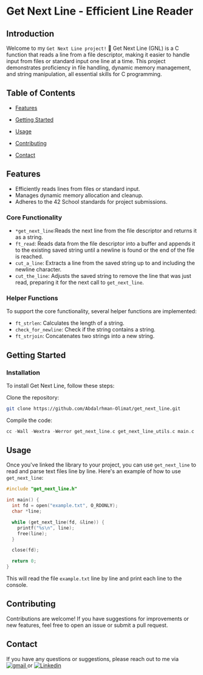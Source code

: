 # Get Next Line - Efficient Line Reader

## Introduction

Welcome to my `Get Next Line project!` 🚀 Get Next Line (GNL) is a C function that reads a line from a file descriptor, making it easier to handle input from files or standard input one line at a time. This project demonstrates proficiency in file handling, dynamic memory management, and string manipulation, all essential skills for C programming.

## Table of Contents

- [Features](#features)
- [Getting Started](#getting-started)
- [Usage](#usage)

- [Contributing](#contributing)
- [Contact](#contact)

## Features
- Efficiently reads lines from files or standard input.
- Manages dynamic memory allocation and cleanup.
- Adheres to the 42 School standards for project submissions.
### Core Functionality

- `*get_next_line`:Reads the next line from the file descriptor and returns it as a string.
- `ft_read`: Reads data from the file descriptor into a buffer and appends it to the existing saved string until a newline is found or the end of the file is reached.
- `cut_a_line`: Extracts a line from the saved string up to and including the newline character.
- `cut_the_line`: Adjusts the saved string to remove the line that was just read, preparing it for the next call to `get_next_line`.  
### Helper Functions

To support the core functionality, several helper functions are implemented:

- `ft_strlen`: Calculates the length of a string.
- `check_for_newline`: Check if the string contains a string.
- `ft_strjoin`: Concatenates two strings into a new string.

## Getting Started
### Installation
To install Get Next Line, follow these steps:

Clone the repository:

```bash
git clone https://github.com/Abdalrhman-Olimat/get_next_line.git
```
Compile the code:
```c
cc -Wall -Wextra -Werror get_next_line.c get_next_line_utils.c main.c
```
## Usage

Once you've linked the library to your project, you can use `get_next_line` to read and parse text files line by line. Here's an example of how to use `get_next_line`:

```c
#include "get_next_line.h"

int main() {
  int fd = open("example.txt", O_RDONLY);
  char *line;

  while (get_next_line(fd, &line)) {
    printf("%s\n", line);
    free(line);
  }

  close(fd);

  return 0;
}
```

This will read the file `example.txt` line by line and print each line to the console.
## Contributing
Contributions are welcome! If you have suggestions for improvements or new features, feel free to open an issue or submit a pull request.
## Contact
If you have any questions or suggestions, please reach out to me via <a href="mailto:abdalrhmanolimat911@gmail.com" target="_blank"><img alt='gmail' src='https://img.shields.io/badge/Gmail-D14836?style=flat-square&logo=gmail&logoColor=white'/> </a>  or  <a href='https://https://www.linkedin.com/in/abdalrhman-olimat-ba2357215/' target="_blank"><img alt='Linkedin' src='https://img.shields.io/badge/LinkedIn-100000?style=flat-square&logo=Linkedin&logoColor=white&labelColor=0A66C2&color=0A66C2'/></a>
